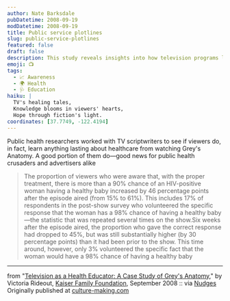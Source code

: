 ```yaml
---
author: Nate Barksdale
pubDatetime: 2008-09-19
modDatetime: 2008-09-19
title: Public service plotlines
slug: public-service-plotlines
featured: false
draft: false
description: This study reveals insights into how television programs like Grey's Anatomy can effectively enhance public awareness about healthcare.
emoji: 📺
tags:
  - 📈 Awareness
  - 🌍 Health
  - 🩺 Education
haiku: |
  TV's healing tales,  
  Knowledge blooms in viewers' hearts,  
  Hope through fiction's light.
coordinates: [37.7749, -122.4194]
---
```


Public health researchers worked with TV scriptwriters to see if viewers do, in fact, learn anything lasting about healthcare from watching Grey's Anatomy. A good portion of them do—good news for public health crusaders and advertisers alike

> The proportion of viewers who were aware that, with the proper treatment, there is more than a 90% chance of an HIV-positive woman having a healthy baby increased by 46 percentage points after the episode aired (from 15% to 61%). This includes 17% of respondents in the post-show survey who volunteered the specific response that the woman has a 98% chance of having a healthy baby—the statistic that was repeated several times on the show.Six weeks after the episode aired, the proportion who gave the correct response had dropped to 45%, but was still substantially higher (by 30 percentage points) than it had been prior to the show. This time around, however, only 3% volunteered the specific fact that the woman would have a 98% chance of having a healthy baby

---

from "[Television as a Health Educator: A Case Study of Grey's Anatomy](http://www.kff.org/entmedia/upload/7803.pdf)," by Victoria Rideout, [Kaiser Family Foundation](http://www.kff.org/), September 2008 :: via [Nudges](http://nudges.wordpress.com/2008/09/17/from-product-placement-to-public-service-placement/) Originally published at [culture-making.com](http://www.culture-making.com)
